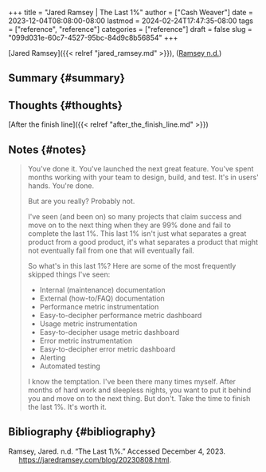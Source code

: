 +++
title = "Jared Ramsey | The Last 1%"
author = ["Cash Weaver"]
date = 2023-12-04T08:08:00-08:00
lastmod = 2024-02-24T17:47:35-08:00
tags = ["reference", "reference"]
categories = ["reference"]
draft = false
slug = "099d031e-60c7-4527-95bc-84d9c8b56854"
+++

[Jared Ramsey]({{< relref "jared_ramsey.md" >}}), (<a href="#citeproc_bib_item_1">Ramsey n.d.</a>)


## Summary {#summary}


## Thoughts {#thoughts}

[After the finish line]({{< relref "after_the_finish_line.md" >}})


## Notes {#notes}

> You've done it. You've launched the next great feature. You've spent months working with your team to design, build, and test. It's in users' hands. You're done.
>
> But are you really? Probably not.
>
> I've seen (and been on) so many projects that claim success and move on to the next thing when they are 99% done and fail to complete the last 1%. This last 1% isn't just what separates a great product from a good product, it's what separates a product that might not eventually fail from one that will eventually fail.
>
> So what's in this last 1%? Here are some of the most frequently skipped things I've seen:
>
> -   Internal (maintenance) documentation
> -   External (how-to/FAQ) documentation
> -   Performance metric instrumentation
> -   Easy-to-decipher performance metric dashboard
> -   Usage metric instrumentation
> -   Easy-to-decipher usage metric dashboard
> -   Error metric instrumentation
> -   Easy-to-decipher error metric dashboard
> -   Alerting
> -   Automated testing
>
> I know the temptation. I've been there many times myself. After months of hard work and sleepless nights, you want to put it behind you and move on to the next thing. But don't. Take the time to finish the last 1%. It's worth it.


## Bibliography {#bibliography}

<style>.csl-entry{text-indent: -1.5em; margin-left: 1.5em;}</style><div class="csl-bib-body">
  <div class="csl-entry"><a id="citeproc_bib_item_1"></a>Ramsey, Jared. n.d. “The Last 1\%.” Accessed December 4, 2023. <a href="https://jaredramsey.com/blog/20230808.html">https://jaredramsey.com/blog/20230808.html</a>.</div>
</div>
